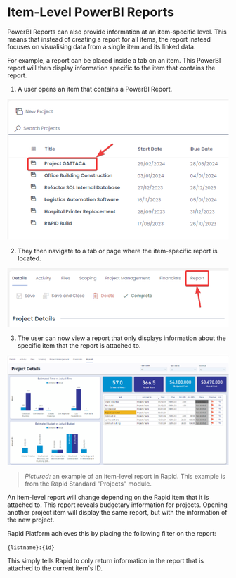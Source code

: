 # Item-Level PowerBI Reports

PowerBI Reports can also provide information at an item-specific level. This means that instead of creating a report for all items, the report instead focuses on visualising data from a single item and its linked data.

For example, a report can be placed inside a tab on an item. This PowerBI report will then display information specific to the item that contains the report.

1. A user opens an item that contains a PowerBI Report.

![A screenshot that depicts how to open an item that contains a project report. The screenshot is annotated with a red box and a red arrow to show how to open an item.](<PowerBI Item Open.png>)

2. They then navigate to a tab or page where the item-specific report is located.

![A screenshot that depicts how to open the "Reports" tab of an item inside the Rapid Standard "Projects" module. The screenshot is annotated with a red box and a red arrow that indicate the location of the tab.](<PowerBI Item Report Tab.png>)

3. The user can now view a report that only displays information about the specific item that the report is attached to.

![A screenshot of an item-level or item-specific report inside a Rapid item. The screenshot is an example from the Rapid Standard "Projects" module.](<PowerBI Item Report Example.png>)

> *Pictured:* an example of an item-level report in Rapid. This example is from the Rapid Standard "Projects" module.

An item-level report will change depending on the Rapid item that it is attached to. This report reveals budgetary information for projects. Opening another project item will display the same report, but with the information of the new project.

Rapid Platform achieves this by placing the following filter on the report: 

```{listname}:{id}```

This simply tells Rapid to only return information in the report that is attached to the current item's ID.